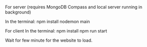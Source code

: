 For server (requires MongoDB Compass and local server running in background) 

In the terminal: npm install nodemon main

For client In the terminal: npm install npm run start

Wait for few minute for the website to load. 

